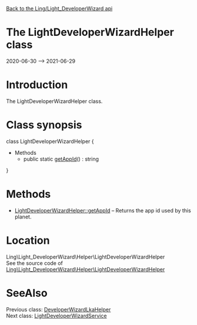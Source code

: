 [Back to the Ling/Light_DeveloperWizard api](https://github.com/lingtalfi/Light_DeveloperWizard/blob/master/doc/api/Ling/Light_DeveloperWizard.md)



The LightDeveloperWizardHelper class
================
2020-06-30 --> 2021-06-29






Introduction
============

The LightDeveloperWizardHelper class.



Class synopsis
==============


class <span class="pl-k">LightDeveloperWizardHelper</span>  {

- Methods
    - public static [getAppId](https://github.com/lingtalfi/Light_DeveloperWizard/blob/master/doc/api/Ling/Light_DeveloperWizard/Helper/LightDeveloperWizardHelper/getAppId.md)() : string

}






Methods
==============

- [LightDeveloperWizardHelper::getAppId](https://github.com/lingtalfi/Light_DeveloperWizard/blob/master/doc/api/Ling/Light_DeveloperWizard/Helper/LightDeveloperWizardHelper/getAppId.md) &ndash; Returns the app id used by this planet.





Location
=============
Ling\Light_DeveloperWizard\Helper\LightDeveloperWizardHelper<br>
See the source code of [Ling\Light_DeveloperWizard\Helper\LightDeveloperWizardHelper](https://github.com/lingtalfi/Light_DeveloperWizard/blob/master/Helper/LightDeveloperWizardHelper.php)



SeeAlso
==============
Previous class: [DeveloperWizardLkaHelper](https://github.com/lingtalfi/Light_DeveloperWizard/blob/master/doc/api/Ling/Light_DeveloperWizard/Helper/DeveloperWizardLkaHelper.md)<br>Next class: [LightDeveloperWizardService](https://github.com/lingtalfi/Light_DeveloperWizard/blob/master/doc/api/Ling/Light_DeveloperWizard/Service/LightDeveloperWizardService.md)<br>
